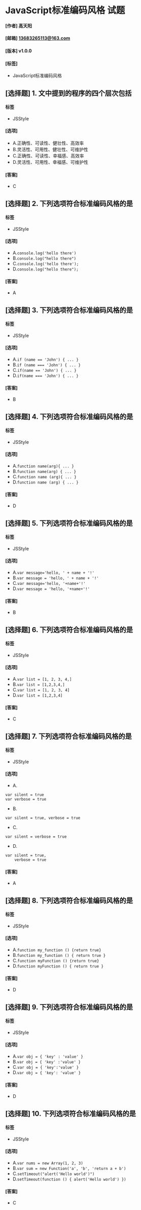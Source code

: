 # JavaScript标准编码风格 试题
#### [作者] 高天阳
#### [邮箱] 13683265113@163.com
#### [版本] v1.0.0
#### [标签] 
* JavaScript标准编码风格

## [选择题] 1. 文中提到的程序的四个层次包括
#### 标签
* JSStyle

#### [选项]
* A.正确性、可读性、健壮性、高效率
* B.灵活性、可用性、健壮性、可维护性
* C.正确性、可读性、幸福感、高效率
* D.灵活性、可用性、幸福感、可维护性

#### [答案]
* C

## [选择题] 2. 下列选项符合标准编码风格的是
#### 标签
* JSStyle

#### [选项]
* A.`console.log('hello there')`
* B.`console.log("hello there")`
* C.`console.log('hello there');`
* D.`console.log("hello there");`

#### [答案]
* A

## [选择题] 3. 下列选项符合标准编码风格的是
#### 标签
* JSStyle

#### [选项]
* A.`if (name == 'John') { ... }`
* B.`if (name === 'John') { ... }`
* C.`if(name == 'John') { ... }`
* D.`if(name === 'John') { ... }`

#### [答案]
* B

## [选择题] 4. 下列选项符合标准编码风格的是
#### 标签
* JSStyle

#### [选项]
* A.`function name(arg){ ... }`
* B.`function name(arg) { ... }`
* C.`function name (arg){ ... }`
* D.`function name (arg) { ... }`

#### [答案]
* D

## [选择题] 5. 下列选项符合标准编码风格的是
#### 标签
* JSStyle

#### [选项]
* A.`var message='hello, ' + name + '!'`
* B.`var message = 'hello, ' + name + '!'`
* C.`var message='hello, '+name+'!'`
* D.`var message = 'hello, '+name+'!'`

#### [答案]
* B

## [选择题] 6. 下列选项符合标准编码风格的是
#### 标签
* JSStyle

#### [选项]
* A.`var list = [1, 2, 3, 4,]`
* B.`var list = [1,2,3,4,]`
* C.`var list = [1, 2, 3, 4]`
* D.`var list = [1,2,3,4]`

#### [答案]
* C

## [选择题] 7. 下列选项符合标准编码风格的是
#### 标签
* JSStyle

#### [选项]
* A.
```
var silent = true
var verbose = true
```
* B.
```
var silent = true, verbose = true
```
* C.
```
var silent = verbose = true
```
* D.
```
var silent = true,
    verbose = true
```

#### [答案]
* A

## [选择题] 8. 下列选项符合标准编码风格的是
#### 标签
* JSStyle

#### [选项]
* A.`function my_function () {return true}`
* B.`function my_function () { return true }`
* C.`function myFunction () {return true}`
* D.`function myFunction () { return true }`

#### [答案]
* D

## [选择题] 9. 下列选项符合标准编码风格的是
#### 标签
* JSStyle

#### [选项]
* A.`var obj = { 'key' : 'value' }`
* B.`var obj = { 'key' :'value' }`
* C.`var obj = { 'key':'value' }`
* D.`var obj = { 'key': 'value' }`

#### [答案]
* D

## [选择题] 10. 下列选项符合标准编码风格的是
#### 标签
* JSStyle

#### [选项]
* A.`var nums = new Array(1, 2, 3)`
* B.`var sum = new Function('a', 'b', 'return a + b')`
* C.`setTimeout("alert('Hello world')")`
* D.`setTimeout(function () { alert('Hello world') })`

#### [答案]
* C